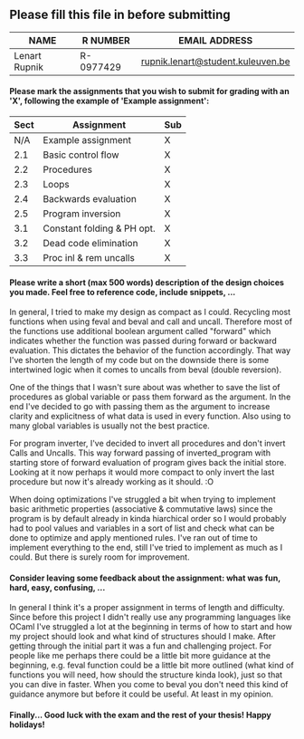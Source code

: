 ## Please fill this file in before submitting


| NAME                  | R NUMBER            | EMAIL ADDRESS |
|-----------------------|---------------------|---------------|
| Lenart Rupnik         | R-0977429           |rupnik.lenart@student.kuleuven.be    |

#### Please mark the assignments that you wish to submit for grading with an 'X', following the example of 'Example assignment': 

| Sect | Assignment                    | Sub |
|------|-------------------------------|-----|
| N/A  | Example assignment            |  X  |
| 2.1  | Basic control flow            |  X  |
| 2.2  | Procedures                    |  X  |
| 2.3  | Loops                         |  X  |
| 2.4  | Backwards evaluation          |  X  |
| 2.5  | Program inversion             |  X  |
| 3.1  | Constant folding & PH opt.    |  X  |
| 3.2  | Dead code elimination         |  X  |
| 3.3  | Proc inl & rem uncalls        |  X  |

#### Please write a short (max 500 words) description of the design choices you made. Feel free to reference code, include snippets, ...
In general, I tried to make my design as compact as I could. Recycling most functions when using feval and beval and call and uncall. Therefore most of the functions use additional boolean argument called "forward" which indicates whether the function was passed during forward or backward evaluation. This dictates the behavior of the function accordingly. That way I've shorten the length of my code but on the downside there is some intertwined logic when it comes to uncalls from beval (double reversion).

One of the things that I wasn't sure about was whether to save the list of procedures as global variable or pass them forward as the argument. In the end I've decided to go with passing them as the argument to increase clarity and explicitness of what data is used in every function. Also using to many global variables is usually not the best practice.

For program inverter, I've decided to invert all procedures and don't invert Calls and Uncalls. This way forward passing of inverted_program with starting store of forward evaluation of program gives back the initial store. Looking at it now perhaps it would more compact to only invert the last procedure but now it's already working as it should. :O

When doing optimizations I've struggled a bit when trying to implement basic arithmetic properties (associative & commutative laws) since the program is by default already in kinda hiarchical order so I would probably had to pool values and variables in a sort of list and check what can be done to optimize and apply mentioned rules. I've ran out of time to implement everything to the end, still I've tried to implement as much as I could. But there is surely room for improvement.

#### Consider leaving some feedback about the assignment: what was fun, hard, easy, confusing, ... 

In general I think it's a proper assignment in terms of length and difficulty. Since before this project I didn't really use any programming languages like OCaml I've struggled a lot at the beginning in terms of how to start and how my project should look and what kind of structures should I make. After getting through the initial part it was a fun and challenging project. For people like me perhaps there could be a little bit more guidance at the beginning, e.g. feval function could be a little bit more outlined (what kind of functions you will need, how should the structure kinda look), just so that you can dive in faster. When you come to beval you don't need this kind of guidance anymore but before it could be useful. At least in my opinion.


#### Finally... Good luck with the exam and the rest of your thesis! Happy holidays!